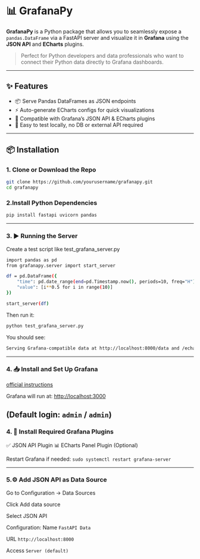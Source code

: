 # 📊 GrafanaPy

**GrafanaPy** is a Python package that allows you to seamlessly expose a `pandas.DataFrame` via a FastAPI server and visualize it in **Grafana** using the **JSON API** and **ECharts** plugins.

> Perfect for Python developers and data professionals who want to connect their Python data directly to Grafana dashboards.

---

## ✨ Features

- 📦 Serve Pandas DataFrames as JSON endpoints
- ⚡ Auto-generate ECharts configs for quick visualizations
- 🔌 Compatible with Grafana’s JSON API & ECharts plugins
- 🧪 Easy to test locally, no DB or external API required

---

## 📦 Installation

### 1. Clone or Download the Repo

```bash
git clone https://github.com/yourusername/grafanapy.git
cd grafanapy
```


### 2.Install Python Dependencies

```bash
pip install fastapi uvicorn pandas
```

---
### 3. ▶️ Running the Server
Create a test script like test_grafana_server.py

```bash
import pandas as pd
from grafanapy.server import start_server

df = pd.DataFrame({
    "time": pd.date_range(end=pd.Timestamp.now(), periods=10, freq="H"),
    "value": [i**0.5 for i in range(10)]
})

start_server(df)
```
Then run it:
```bash
python test_grafana_server.py
```

You should see:
```bash 
Serving Grafana-compatible data at http://localhost:8000/data and /echarts
```
---

### 4. 📥 Install and Set Up Grafana
[official instructions](https://grafana.com/docs/grafana/latest/setup-grafana/installation/)

Grafana will run at:
[http://localhost:3000](http://localhost:3000)

(Default login: `admin` / `admin`)
---
### 4. 🔌 Install Required Grafana Plugins

✅ JSON API Plugin
📊 ECharts Panel Plugin (Optional)

Restart Grafana if needed:
`sudo systemctl restart grafana-server`

---
### 5.⚙️ Add JSON API as Data Source

Go to Configuration → Data Sources

Click Add data source

Select JSON API

Configuration:
Name	`FastAPI Data`

URL	`http://localhost:8000`

Access	`Server (default)`

